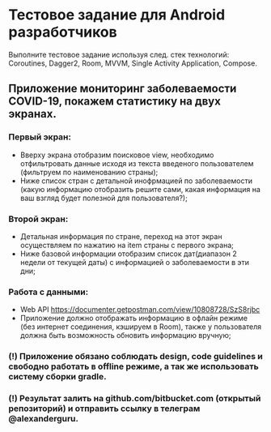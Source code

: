 # Тестовое задание для Android разработчиков #

Выполните тестовое задание используя след. стек технологий: Coroutines, Dagger2, Room, MVVM, Single Activity Application, Compose.

## Приложение мониторинг заболеваемости COVID-19, покажем статистику на двух экранах.

### Первый экран:
    
 - Вверху экрана отобразим поисковое view, необходимо отфильтровать данные исходя из текста введеного пользователем (фильтруем по наименованию страны);
 - Ниже список стран с детальной инофрмацией по заболеваемости (какую информацию отобразить решите сами, какая информация на ваш взгляд будет полезной для пользователя?);
    
### Второй экран:

 - Детальная информация по стране, переход на этот экран осуществляем по нажатию на item страны с первого экрана;
 - Ниже базовой информации отобразим список дат(диапазон 2 недели от текущей даты) с информацией о заболеваемости в эти дни;
    
### Работа с данными:

 - Web API https://documenter.getpostman.com/view/10808728/SzS8rjbc
 - Приложение должно отображать информацию в офлайн режиме (без интернет соединения, кэшируем в Room), также у пользователя должна быть возможность обновить информацию вручную;

### (!) Приложение обязано соблюдать design, code guidelines и свободно работать в offline режиме, а так же использовать систему сборки gradle.

### (!) Результат залить на github.com/bitbucket.com (открытый репозиторий) и отправить ссылку в телеграм @alexanderguru.
